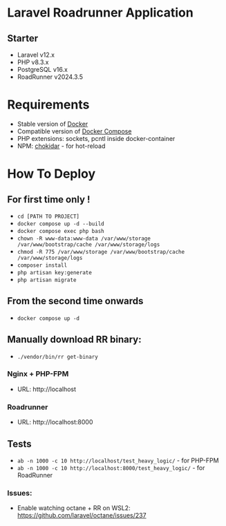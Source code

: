 # Laravel Roadrunner Application

## Starter

- Laravel v12.x
- PHP v8.3.x
- PostgreSQL v16.x
- RoadRunner v2024.3.5

# Requirements
- Stable version of [Docker](https://docs.docker.com/engine/install/)
- Compatible version of [Docker Compose](https://docs.docker.com/compose/install/#install-compose)
- PHP extensions: sockets, pcntl inside docker-container
- NPM: [chokidar](https://www.npmjs.com/package/chokidar) - for hot-reload

# How To Deploy

## For first time only !
- `cd [PATH TO PROJECT]`
- `docker compose up -d --build`
- `docker compose exec php bash`
- `chown -R www-data:www-data /var/www/storage /var/www/bootstrap/cache /var/www/storage/logs`
- `chmod -R 775 /var/www/storage /var/www/bootstrap/cache /var/www/storage/logs`
- `composer install`
- `php artisan key:generate`
- `php artisan migrate`

## From the second time onwards
- `docker compose up -d`

## Manually download RR binary:

- `./vendor/bin/rr get-binary`

### Nginx + PHP-FPM
- URL: http://localhost

### Roadrunner

- URL: http://localhost:8000

## Tests

- `ab -n 1000 -c 10 http://localhost/test_heavy_logic/` - for PHP-FPM
- `ab -n 1000 -c 10 http://localhost:8000/test_heavy_logic/` - for RoadRunner

### Issues:

- Enable watching octane + RR on WSL2: https://github.com/laravel/octane/issues/237
